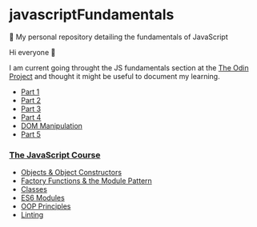 # javascriptFundamentals
🎯 My personal repository detailing the fundamentals of JavaScript

Hi everyone 👋


I am current going throught the JS fundamentals section at the [The Odin Project](https://www.theodinproject.com/courses/foundations#javascript-basics) and thought it might be useful to document my learning.

* [Part 1](part1.md)
* [Part 2](part2.md)
* [Part 3](part3.md)
* [Part 4](part4.md)
* [DOM Manipulation](dom.md)
* [Part 5](part5.md)

### [The JavaScript Course](https://www.theodinproject.com/courses/javascript)

* [Objects & Object Constructors](objects.md)
* [Factory Functions & the Module Pattern](factory-functions.md)
* [Classes](classes.md)
* [ES6 Modules](es6modules.md)
* [OOP Principles](oopprinciples.md)
* [Linting](linting.md)
